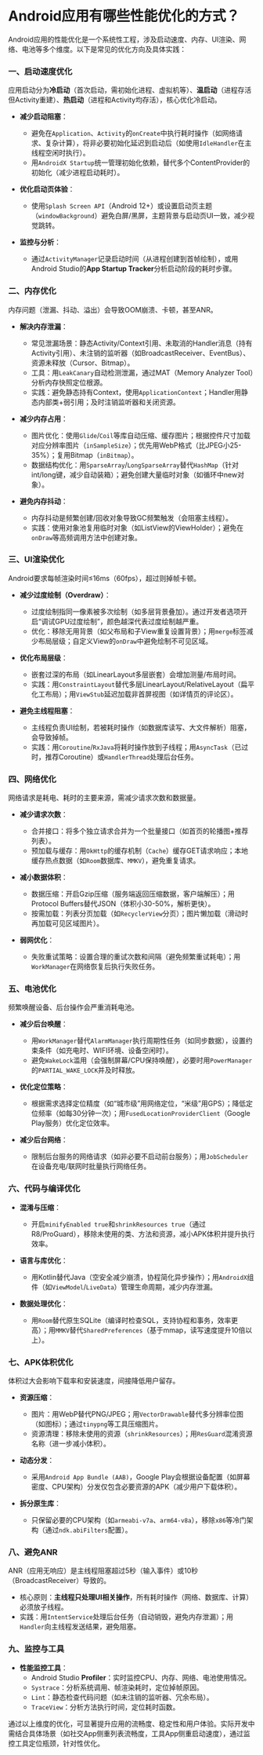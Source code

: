# Android应用有哪些性能优化的方式？

Android应用的性能优化是一个系统性工程，涉及启动速度、内存、UI渲染、网络、电池等多个维度。以下是常见的优化方向及具体实践：


### **一、启动速度优化**  
应用启动分为**冷启动**（首次启动，需初始化进程、虚拟机等）、**温启动**（进程存活但Activity重建）、**热启动**（进程和Activity均存活），核心优化冷启动。  

- **减少启动阻塞**：  
  - 避免在`Application`、`Activity`的`onCreate`中执行耗时操作（如网络请求、复杂计算），将非必要初始化延迟到启动后（如使用`IdleHandler`在主线程空闲时执行）。  
  - 用`AndroidX Startup`统一管理初始化依赖，替代多个ContentProvider的初始化（减少进程启动耗时）。  

- **优化启动页体验**：  
  - 使用`Splash Screen API`（Android 12+）或设置启动页主题（`windowBackground`）避免白屏/黑屏，主题背景与启动页UI一致，减少视觉跳转。  

- **监控与分析**：  
  - 通过`ActivityManager`记录启动时间（从进程创建到首帧绘制），或用Android Studio的**App Startup Tracker**分析启动阶段的耗时步骤。  


### **二、内存优化**  
内存问题（泄漏、抖动、溢出）会导致OOM崩溃、卡顿，甚至ANR。  

- **解决内存泄漏**：  
  - 常见泄漏场景：静态Activity/Context引用、未取消的Handler消息（持有Activity引用）、未注销的监听器（如BroadcastReceiver、EventBus）、资源未释放（Cursor、Bitmap）。  
  - 工具：用`LeakCanary`自动检测泄漏，通过MAT（Memory Analyzer Tool）分析内存快照定位根源。  
  - 实践：避免静态持有Context，使用`ApplicationContext`；Handler用静态内部类+弱引用；及时注销监听器和关闭资源。  

- **减少内存占用**：  
  - 图片优化：使用`Glide`/`Coil`等库自动压缩、缓存图片；根据控件尺寸加载对应分辨率图片（`inSampleSize`）；优先用WebP格式（比JPEG小25-35%）；复用Bitmap（`inBitmap`）。  
  - 数据结构优化：用`SparseArray`/`LongSparseArray`替代`HashMap`（针对int/long键，减少自动装箱）；避免创建大量临时对象（如循环中new对象）。  

- **避免内存抖动**：  
  - 内存抖动是频繁创建/回收对象导致GC频繁触发（会阻塞主线程）。  
  - 实践：使用对象池复用临时对象（如ListView的ViewHolder）；避免在`onDraw`等高频调用方法中创建对象。  


### **三、UI渲染优化**  
Android要求每帧渲染时间≤16ms（60fps），超过则掉帧卡顿。  

- **减少过度绘制（Overdraw）**：  
  - 过度绘制指同一像素被多次绘制（如多层背景叠加）。通过开发者选项开启“调试GPU过度绘制”，颜色越深代表过度绘制越严重。  
  - 优化：移除无用背景（如父布局和子View重复设置背景）；用`merge`标签减少布局层级；自定义View的`onDraw`中避免绘制不可见区域。  

- **优化布局层级**：  
  - 嵌套过深的布局（如LinearLayout多层嵌套）会增加测量/布局时间。  
  - 实践：用`ConstraintLayout`替代多层LinearLayout/RelativeLayout（扁平化工布局）；用`ViewStub`延迟加载非首屏视图（如详情页的评论区）。  

- **避免主线程阻塞**：  
  - 主线程负责UI绘制，若被耗时操作（如数据库读写、大文件解析）阻塞，会导致掉帧。  
  - 实践：用`Coroutine`/`RxJava`将耗时操作放到子线程；用`AsyncTask`（已过时，推荐Coroutine）或`HandlerThread`处理后台任务。  


### **四、网络优化**  
网络请求是耗电、耗时的主要来源，需减少请求次数和数据量。  

- **减少请求次数**：  
  - 合并接口：将多个独立请求合并为一个批量接口（如首页的轮播图+推荐列表）。  
  - 预加载与缓存：用`OkHttp`的缓存机制（`Cache`）缓存GET请求响应；本地缓存热点数据（如`Room`数据库、`MMKV`），避免重复请求。  

- **减小数据体积**：  
  - 数据压缩：开启Gzip压缩（服务端返回压缩数据，客户端解压）；用Protocol Buffers替代JSON（体积小30-50%，解析更快）。  
  - 按需加载：列表分页加载（如`RecyclerView`分页）；图片懒加载（滑动时再加载可见区域图片）。  

- **弱网优化**：  
  - 失败重试策略：设置合理的重试次数和间隔（避免频繁重试耗电）；用`WorkManager`在网络恢复后执行失败任务。  


### **五、电池优化**  
频繁唤醒设备、后台操作会严重消耗电池。  

- **减少后台唤醒**：  
  - 用`WorkManager`替代`AlarmManager`执行周期性任务（如同步数据），设置约束条件（如充电时、WIFI环境、设备空闲时）。  
  - 避免`WakeLock`滥用（会强制屏幕/CPU保持唤醒），必要时用`PowerManager`的`PARTIAL_WAKE_LOCK`并及时释放。  

- **优化定位策略**：  
  - 根据需求选择定位精度（如“城市级”用网络定位，“米级”用GPS）；降低定位频率（如每30分钟一次）；用`FusedLocationProviderClient`（Google Play服务）优化定位效率。  

- **减少后台网络**：  
  - 限制后台服务的网络请求（如非必要不启动前台服务）；用`JobScheduler`在设备充电/联网时批量执行网络任务。  


### **六、代码与编译优化**  
- **混淆与压缩**：  
  - 开启`minifyEnabled true`和`shrinkResources true`（通过R8/ProGuard），移除未使用的类、方法和资源，减小APK体积并提升执行效率。  

- **语言与库优化**：  
  - 用Kotlin替代Java（空安全减少崩溃，协程简化异步操作）；用`AndroidX`组件（如`ViewModel`/`LiveData`）管理生命周期，减少内存泄漏。  

- **数据处理优化**：  
  - 用`Room`替代原生SQLite（编译时检查SQL，支持协程和事务，效率更高）；用`MMKV`替代`SharedPreferences`（基于mmap，读写速度提升10倍以上）。  


### **七、APK体积优化**  
体积过大会影响下载率和安装速度，间接降低用户留存。  

- **资源压缩**：  
  - 图片：用WebP替代PNG/JPEG；用`VectorDrawable`替代多分辨率位图（如图标）；通过`tinypng`等工具压缩图片。  
  - 资源清理：移除未使用的资源（`shrinkResources`）；用`ResGuard`混淆资源名称（进一步减小体积）。  

- **动态分发**：  
  - 采用`Android App Bundle (AAB)`，Google Play会根据设备配置（如屏幕密度、CPU架构）分发仅包含必要资源的APK（减少用户下载体积）。  

- **拆分原生库**：  
  - 只保留必要的CPU架构（如`armeabi-v7a`、`arm64-v8a`），移除`x86`等冷门架构（通过`ndk.abiFilters`配置）。  


### **八、避免ANR**  
ANR（应用无响应）是主线程阻塞超过5秒（输入事件）或10秒（BroadcastReceiver）导致的。  

- 核心原则：**主线程只处理UI相关操作**，所有耗时操作（网络、数据库、计算）必须放子线程。  
- 实践：用`IntentService`处理后台任务（自动销毁，避免内存泄漏）；用`Handler`向主线程发送结果，避免阻塞。  


### **九、监控与工具**  
- **性能监控工具**：  
  - Android Studio **Profiler**：实时监控CPU、内存、网络、电池使用情况。  
  - `Systrace`：分析系统调用、帧渲染耗时，定位掉帧原因。  
  - `Lint`：静态检查代码问题（如未注销的监听器、冗余布局）。  
  - `TraceView`：分析方法执行时间，定位耗时函数。  


通过以上维度的优化，可显著提升应用的流畅度、稳定性和用户体验。实际开发中需结合具体场景（如社交App侧重列表流畅度，工具App侧重启动速度），通过监控工具定位瓶颈，针对性优化。